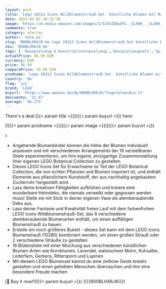 ```yaml
---
layout: post
title: 'Lego 10313 Icons Wildblumenstrauß-Set  künstliche Blumen mit Mohn und Lavendel zum Basteln für Erwachsene  Geschenk für Sie & Ihn  Botanical Collection'
date: 2023-03-02 10:31:36
image: 'https://m.media-amazon.com/images/I/51hVZQAuOfL._SL500_._SL400_.jpg'
comments: true
category: ofertas
author: 'tole.es'
slug: 'B00BLHX6J8-de Lego 10313 Icons Wildblumenstrauß-Set künstliche Blumen...'
sku: 'B00BLHX6J8-de'
tags: [ 'Bauspielzeug & Konstruktionsspielzeug','Bauspielzeugsets','Spielzeug','lego','🇩🇪', ]
actualPrice: 46.99 EUR
currency: EUR
price: 46.99
comparePrice: 59.99 EUR
prodname: 'Lego 10313 Icons Wildblumenstrauß-Set  künstliche Blumen mit Mohn und Lavendel zum Basteln für Erwachsene  Geschenk für Sie & Ihn  Botanical Collection'
country: 'de'
flag: '🇩🇪'
brand: 'LEGO'
buyurl: 'https://www.amazon.de/dp/B00BLHX6J8/?tag=tolees0ca-21'
descuento: '21.67'
average: '46.275'
---
```


There's a deal [{{< param title >}}]({{< param buyurl >}})  here:

[![{{< param prodname >}}]({{< param image >}})]({{< param buyurl >}})

ℹ️:

- Angehende Blumenbinder können die Höhe der Blumen individuell anpassen und mit verschiedenen Arrangements der 16 verstellbaren Stiele experimentieren, um ihre eigene, einzigartige Zusammenstellung ihrer eigenen LEGO Botanical Collection zu gestalten.
- Dieses LEGO Icons Set für Erwachsene ist Teil der LEGO Botanical Collection, die von echten Pflanzen und Blumen inspiriert ist, und enthält Elemente aus pflanzlichem Kunststoff, der aus nachhaltig angebautem Zuckerrohr hergestellt wird.
- Lass deine kreativen Fähigkeiten aufblühen und kreiere eine wunderbare Heimdeko, die niemals verwelkt oder gegossen werden muss! Stelle sie mit Stolz in deiner eigenen Vase als atemberaubende Deko aus.
- Lass deiner Fantasie und Kreativität freien Lauf mit dem farbenfrohen LEGO Icons Wildblumenstrauß-Set, das 8 verschiedene atemberaubende Blumenarten enthält, um einen auffälligen Blumenstrauß zu bauen.
- Erstelle ein noch größeres Bukett - dieses Set kann mit dem LEGO Icons Blumenstrauß (10280) kombiniert werden, um einen großen Strauß oder 2 verschiedene Sträuße zu gestalten.
- 16 Blütenstiele mit einer Mischung aus verschiedenen künstlichen Blumen-Arten wie Kornblumen, Lavendel, walisischem Mohn, Kuhsalbe, Lederfarn, Gerbera, Rittersporn und Lupinen
- Mit diesem LEGO Blumenset kannst du eine zeitlose Geste kreativ gestalten und einen geliebten Menschen überraschen und ihm eine besondere Freude machen

[🛒 Buy it now!!]({{< param buyurl >}})
{{<world>}}B00BLHX6J8{{</world>}}

